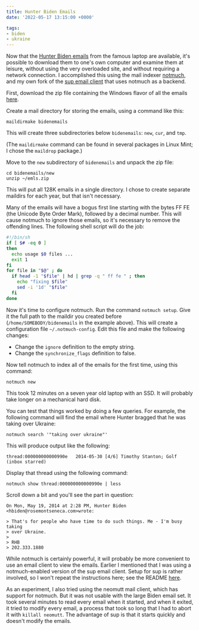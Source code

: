 ```yaml
---
title: Hunter Biden Emails
date: '2022-05-17 13:15:00 +0000'

tags:
- biden
- ukraine
---
```


Now that the [Hunter Biden emails](http://www.bidenlaptopemails.com/)
from the famous laptop are available,
it's possible to download them to one's own computer and examine them
at leisure, without using the very overloaded site, and without requiring
a network connection.  I accomplished this using the mail indexer
[notmuch](https://notmuchmail.org/),
and my own fork of the [sup email client](https://github.com/bloovis/sup-notmuch.mirror)
that uses notmuch as a backend.

<!--more-->

First, download the zip file containing the Windows flavor of all the emails
[here](https://bidenlaptopemails.com/biden-emails/emls.zip).

Create a mail directory for storing the emails, using a command like this:

    maildirmake bidenemails

This will create three subdirectories below `bidenemails`: `new`, `cur`, and `tmp`.

(The `maildirmake` command can be found in several packages in Linux Mint; I chose
the `maildrop` package.)

Move to the `new` subdirectory of `bidenemails` and unpack the zip file:

    cd bidenemails/new
    unzip ~/emls.zip

This will put all 128K emails in a single directory.  I chose to create
separate maildirs for each year, but that isn't necessary.

Many of the emails will have a bogus first line starting with the
bytes FF FE (the Unicode Byte Order Mark), followed
by a decimal number.  This will cause notmuch to ignore those emails,
so it's necessary to remove the offending lines.  The following shell
script will do the job:

```bash
#!/bin/sh
if [ $# -eq 0 ]
then
  echo usage $0 files ...
  exit 1
fi
for file in "$@" ; do
  if head -1 "$file" | hd | grep -q " ff fe " ; then
    echo "fixing $file"
    sed -i '1d' "$file"
  fi
done
```

Now it's time to configure notmuch.  Run the command `notmuch setup`.
Give it the full path to the maildir you created before (`/home/SOMEBODY/bidenemails`
in the example above).  This will create a configuration file `~/.notmuch-config`.
Edit this file and make the following changes:

* Change the `ignore` definition to the empty string.
* Change the `synchronize_flags` definition to false.

Now tell notmuch to index all of the emails for the first time,
using this command:

    notmuch new

This took 12 minutes on a seven year old laptop with an SSD.  It will probably take
longer on a mechanical hard disk.

You can test that things worked by doing a few queries.  For example, the following
command will find the email where Hunter bragged that he was taking over Ukraine:

    notmuch search '"taking over ukraine"'

This will produce output like the following:

    thread:000000000000990e   2014-05-30 [4/6] Timothy Stanton; Golf (inbox starred)

Display that thread using the following command:

    notmuch show thread:000000000000990e | less

Scroll down a bit and you'll see the part in question:

    On Mon, May 19, 2014 at 2:28 PM, Hunter Biden <hbiden@rosemontseneca.com>wrote:

    > That's for people who have time to do such things. Me - I'm busy taking
    > over Ukraine.
    >
    > RHB
    > 202.333.1880

While notmuch is certainly powerful, it will probably be more convenient to
use an email client to view the emails.  Earlier I mentioned that I
was using a notmuch-enabled version of the sup email client.  Setup
for sup is rather involved, so I won't repeat the instructions here; see the
README [here](https://github.com/bloovis/sup-notmuch.mirror).

As an experiment, I also tried using the neomutt mail client, which has
support for notmuch.  But it was not usable with the large Biden email
set.  It took several minutes to read every email when it started, and
when it exited, it tried to modify every email, a process that took so
long that I had to abort it with `killall neomutt`.  The advantage of sup
is that it starts quickly and doesn't modify the emails.
